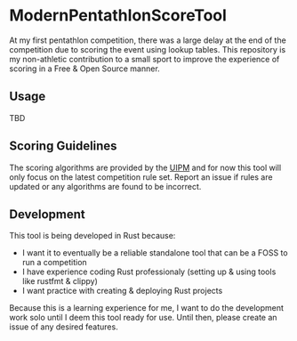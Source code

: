# ModernPentathlonScoreTool
At my first pentathlon competition, there was a large delay at the end of the competition due to scoring the event using lookup tables. 
This repository is my non-athletic contribution to a small sport to improve the experience of scoring in a Free & Open Source manner.

## Usage
TBD

## Scoring Guidelines
The scoring algorithms are provided by the [UIPM](https://www.uipmworld.org/uipm-rules-and-regulations) and for now this tool will only focus on the latest competition rule set. 
Report an issue if rules are updated or any algorithms are found to be incorrect.

## Development
This tool is being developed in Rust because:
- I want it to eventually be a reliable standalone tool that can be a FOSS to run a competition
- I have experience coding Rust professionaly (setting up & using tools like rustfmt & clippy)
- I want practice with creating & deploying Rust projects

Because this is a learning experience for me, I want to do the development work solo until I deem this tool ready for use. Until then, please create an issue of any desired features.


